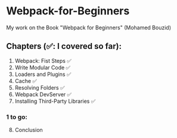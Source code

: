 # Webpack-for-Beginners
My work on the Book "Webpack for Beginners" (Mohamed Bouzid)
## Chapters (✅: I covered so far):
1. Webpack: Fist Steps ✅
2. Write Modular Code ✅
3. Loaders and Plugins ✅
4. Cache ✅
5. Resolving Folders ✅
6. Webpack DevServer ✅
7. Installing Third-Party Libraries ✅
### 1 to go:
8. Conclusion
